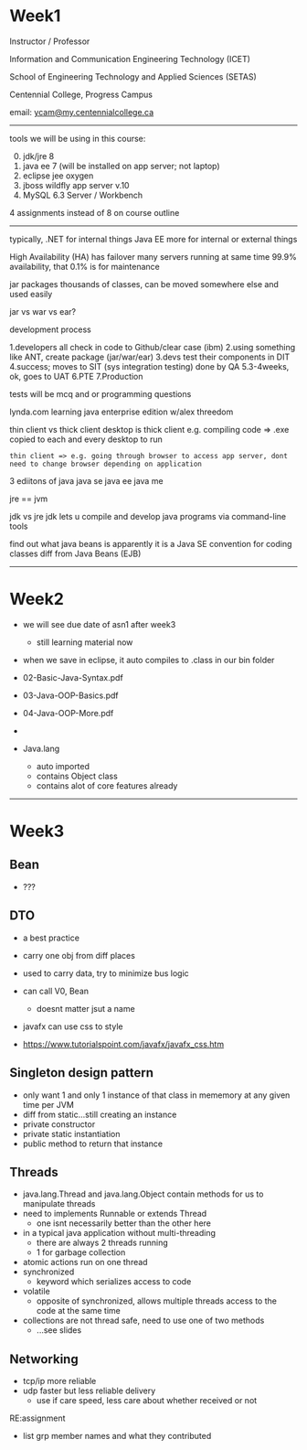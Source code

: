 # Week1

Instructor / Professor

Information and Communication Engineering Technology (ICET)

School of Engineering Technology and Applied Sciences (SETAS)

Centennial College, Progress Campus

email: ycam@my.centennialcollege.ca

---

tools we will be using in this course:

0. jdk/jre 8
1. java ee 7 (will be installed on app server; not laptop)
2. eclipse jee oxygen
3. jboss wildfly app server v.10
4. MySQL 6.3 Server / Workbench

4 assignments instead of 8 on course outline

---

typically,
.NET for internal things
Java EE more for internal or external things

High Availability (HA) has failover
    many servers running at same time
    99.9% availability, that 0.1% is for maintenance

jar
    packages thousands of classes, can be moved somewhere else and used easily

jar vs war vs ear?

development process

1.developers all check in code to Github/clear case (ibm)
2.using something like ANT, create package (jar/war/ear)
3.devs test their components in DIT
4.success; moves to SIT (sys integration testing) done by QA
5.3-4weeks, ok, goes to UAT
6.PTE
7.Production

tests will be mcq and or programming questions

lynda.com
    learning java enterprise edition w/alex threedom

thin client vs thick client
    desktop is thick client
        e.g. compiling code => .exe copied to each and every desktop to run 
    
    thin client => e.g. going through browser to access app server, dont need to change browser depending on application

3 ediitons of java
java se
java ee
java me

jre == jvm

jdk vs jre
jdk lets u compile and develop java programs via command-line tools

find out what java beans is
apparently it is a Java SE convention for coding classes
diff from Java Beans (EJB)

---

# Week2

- we will see due date of asn1 after week3
    - still learning material now

- when we save in eclipse, it auto compiles to .class in our bin folder

- 02-Basic-Java-Syntax.pdf
- 03-Java-OOP-Basics.pdf
- 04-Java-OOP-More.pdf
- 

- Java.lang
    - auto imported
    - contains Object class
    - contains alot of core features already

---

# Week3

## Bean
- ???

## DTO
- a best practice
- carry one obj from diff places
- used to carry data, try to minimize bus logic
- can call V0, Bean
    - doesnt matter jsut a name

- javafx can use css to style
- https://www.tutorialspoint.com/javafx/javafx_css.htm

## Singleton design pattern
- only want 1 and only 1 instance of that class in mememory at any given time per JVM
- diff from static...still creating an instance
- private constructor
- private static instantiation
- public method to return that instance

## Threads
- java.lang.Thread and java.lang.Object contain methods for us to manipulate threads
- need to implements Runnable or extends Thread
    - one isnt necessarily better than the other here
- in a typical java application without multi-threading
    - there are always 2 threads running
    - 1 for garbage collection
- atomic actions run on one thread
- synchronized
    - keyword which serializes access to code
- volatile
    - opposite of synchronized, allows multiple threads access to the code at the same time
- collections are not thread safe, need to use one of two methods
    - ...see slides

## Networking
- tcp/ip more reliable
- udp faster but less reliable delivery
    - use if care speed, less care about whether received or not


RE:assignment
- list grp member names and what they contributed
